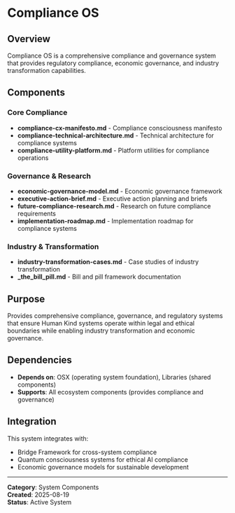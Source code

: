 # Compliance OS

## Overview
Compliance OS is a comprehensive compliance and governance system that provides regulatory compliance, economic governance, and industry transformation capabilities.

## Components

### Core Compliance
- **compliance-cx-manifesto.md** - Compliance consciousness manifesto
- **compliance-technical-architecture.md** - Technical architecture for compliance systems
- **compliance-utility-platform.md** - Platform utilities for compliance operations

### Governance & Research
- **economic-governance-model.md** - Economic governance framework
- **executive-action-brief.md** - Executive action planning and briefs
- **future-compliance-research.md** - Research on future compliance requirements
- **implementation-roadmap.md** - Implementation roadmap for compliance systems

### Industry & Transformation
- **industry-transformation-cases.md** - Case studies of industry transformation
- **_the_bill_pill.md** - Bill and pill framework documentation

## Purpose
Provides comprehensive compliance, governance, and regulatory systems that ensure Human Kind systems operate within legal and ethical boundaries while enabling industry transformation and economic governance.

## Dependencies
- **Depends on**: OSX (operating system foundation), Libraries (shared components)
- **Supports**: All ecosystem components (provides compliance and governance)

## Integration
This system integrates with:
- Bridge Framework for cross-system compliance
- Quantum consciousness systems for ethical AI compliance
- Economic governance models for sustainable development

---

**Category**: System Components  
**Created**: 2025-08-19  
**Status**: Active System
